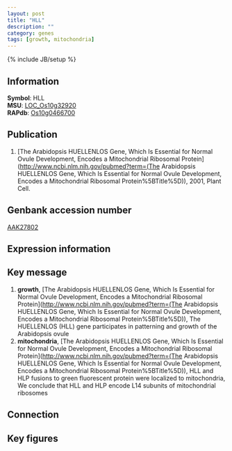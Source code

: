 ```yaml
---
layout: post
title: "HLL"
description: ""
category: genes
tags: [growth, mitochondria]
---
```

{% include JB/setup %}

## Information
__Symbol__: HLL  
__MSU__: [LOC_Os10g32920](http://rice.plantbiology.msu.edu/cgi-bin/ORF_infopage.cgi?orf=LOC_Os10g32920)  
__RAPdb__: [Os10g0466700](http://rapdb.dna.affrc.go.jp/viewer/gbrowse_details/irgsp1?name=Os10g0466700)  

## Publication
1. [The Arabidopsis HUELLENLOS Gene, Which Is Essential for Normal Ovule Development, Encodes a Mitochondrial Ribosomal Protein](http://www.ncbi.nlm.nih.gov/pubmed?term=(The Arabidopsis HUELLENLOS Gene, Which Is Essential for Normal Ovule Development, Encodes a Mitochondrial Ribosomal Protein%5BTitle%5D)), 2001, Plant Cell.

## Genbank accession number
[AAK27802](http://www.ncbi.nlm.nih.gov/nuccore/AAK27802)

## Expression information

## Key message
1. __growth__, [The Arabidopsis HUELLENLOS Gene, Which Is Essential for Normal Ovule Development, Encodes a Mitochondrial Ribosomal Protein](http://www.ncbi.nlm.nih.gov/pubmed?term=(The Arabidopsis HUELLENLOS Gene, Which Is Essential for Normal Ovule Development, Encodes a Mitochondrial Ribosomal Protein%5BTitle%5D)), The HUELLENLOS (HLL) gene participates in patterning and growth of the Arabidopsis ovule
2. __mitochondria__, [The Arabidopsis HUELLENLOS Gene, Which Is Essential for Normal Ovule Development, Encodes a Mitochondrial Ribosomal Protein](http://www.ncbi.nlm.nih.gov/pubmed?term=(The Arabidopsis HUELLENLOS Gene, Which Is Essential for Normal Ovule Development, Encodes a Mitochondrial Ribosomal Protein%5BTitle%5D)),  HLL and HLP fusions to green fluorescent protein were localized to mitochondria, We conclude that HLL and HLP encode L14 subunits of mitochondrial ribosomes

## Connection

## Key figures


